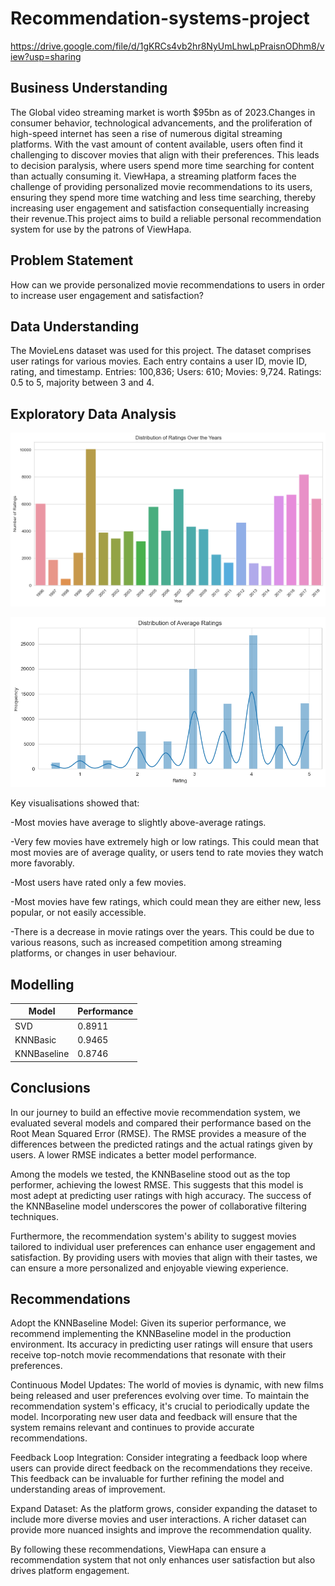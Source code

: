 # Recommendation-systems-project
https://drive.google.com/file/d/1gKRCs4vb2hr8NyUmLhwLpPraisnODhm8/view?usp=sharing

## Business Understanding 
The Global video streaming market is worth $95bn as
of 2023.Changes in consumer behavior, technological advancements, and the proliferation of high-speed internet has seen a rise of numerous digital streaming platforms.
With the vast amount of content available, users often find it challenging to discover movies that align with their preferences. This leads to decision paralysis, where users spend more time searching for content than actually consuming it. ViewHapa, a streaming platform faces the challenge of providing personalized movie recommendations to its users, ensuring they spend more time watching and less time searching, thereby increasing user engagement and satisfaction consequentially increasing their revenue.This project aims to build a reliable personal recommendation system for use by the patrons of ViewHapa.

## Problem Statement 
How can we provide personalized movie recommendations to
users in order to increase user engagement and satisfaction?

## Data Understanding 
The MovieLens dataset was used for this project.
The dataset comprises user ratings for various movies. Each
entry contains a user ID, movie ID, rating, and timestamp.
Entries: 100,836; Users: 610; Movies: 9,724.
Ratings: 0.5 to 5, majority between 3 and 4.

## Exploratory Data Analysis 
![Timestamp analysis](images/timestamp.png)

![Average ratings distribution](images/avgratings.png)

Key visualisations showed that:

-Most movies have average to slightly above-average ratings.

-Very few movies have extremely high or low ratings. This could mean that most movies are of average quality, or
users tend to rate movies they watch more favorably.

-Most users have rated only a few movies.

-Most movies have few ratings, which could mean they are either new, less popular, or not easily accessible.

-There is a decrease in movie ratings over the years. This could be due to various reasons, such as increased competition among streaming platforms, or changes in user behaviour. 

## Modelling 
| Model | Performance | 
|----------|----------|
| SVD | 0.8911 | 
| KNNBasic |0.9465 | 
| KNNBaseline | 0.8746 | 

## Conclusions
In our journey to build an effective movie recommendation system, we evaluated several models and compared their performance based on the Root Mean Squared Error (RMSE). The RMSE provides a measure of the differences between the predicted ratings and the actual ratings given by users. A lower RMSE indicates a better model performance.

Among the models we tested, the KNNBaseline stood out as the top performer, achieving the lowest RMSE. This suggests that this model is most adept at predicting user ratings with high accuracy. The success of the KNNBaseline model underscores the power of collaborative filtering techniques.

Furthermore, the recommendation system's ability to suggest movies tailored to individual user preferences can enhance user engagement and satisfaction. By providing users with movies that align with their tastes, we can ensure a more personalized and enjoyable viewing experience.

## Recommendations
Adopt the KNNBaseline Model: Given its superior performance, we recommend implementing the KNNBaseline model in the production environment. Its accuracy in predicting user ratings will ensure that users receive top-notch movie recommendations that resonate with their preferences.

Continuous Model Updates: The world of movies is dynamic, with new films being released and user preferences evolving over time. To maintain the recommendation system's efficacy, it's crucial to periodically update the model. Incorporating new user data and feedback will ensure that the system remains relevant and continues to provide accurate recommendations.

Feedback Loop Integration: Consider integrating a feedback loop where users can provide direct feedback on the recommendations they receive. This feedback can be invaluable for further refining the model and understanding areas of improvement.

Expand Dataset: As the platform grows, consider expanding the dataset to include more diverse movies and user interactions. A richer dataset can provide more nuanced insights and improve the recommendation quality.

By following these recommendations, ViewHapa can ensure a recommendation system that not only enhances user satisfaction but also drives platform engagement.

